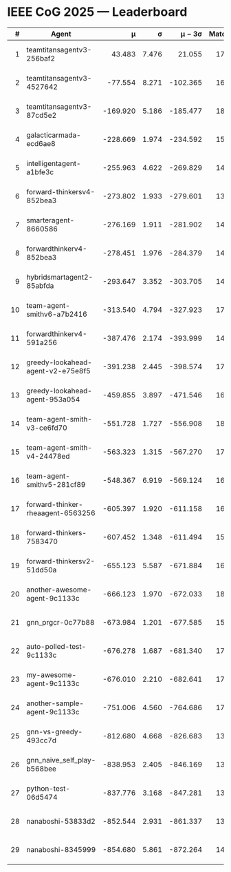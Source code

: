 # IEEE CoG 2025 — Leaderboard

| # | Agent | μ | σ | μ − 3σ | Matches | Updated |
|---:|---|---:|---:|---:|---:|---|
| 1 | teamtitansagentv3-256baf2 | 43.483 | 7.476 | 21.055 | 17316 | 2025-08-24 00:55 |
| 2 | teamtitansagentv3-4527642 | -77.554 | 8.271 | -102.365 | 16990 | 2025-08-24 00:55 |
| 3 | teamtitansagentv3-87cd5e2 | -169.920 | 5.186 | -185.477 | 18206 | 2025-08-24 00:55 |
| 4 | galacticarmada-ecd6ae8 | -228.669 | 1.974 | -234.592 | 15980 | 2025-08-24 00:55 |
| 5 | intelligentagent-a1bfe3c | -255.963 | 4.622 | -269.829 | 14576 | 2025-08-24 00:55 |
| 6 | forward-thinkersv4-852bea3 | -273.802 | 1.933 | -279.601 | 13909 | 2025-08-24 00:55 |
| 7 | smarteragent-8660586 | -276.169 | 1.911 | -281.902 | 14538 | 2025-08-24 00:55 |
| 8 | forwardthinkerv4-852bea3 | -278.451 | 1.976 | -284.379 | 14029 | 2025-08-24 00:55 |
| 9 | hybridsmartagent2-85abfda | -293.647 | 3.352 | -303.705 | 14566 | 2025-08-24 00:55 |
| 10 | team-agent-smithv6-a7b2416 | -313.540 | 4.794 | -327.923 | 17160 | 2025-08-24 00:55 |
| 11 | forwardthinkerv4-591a256 | -387.476 | 2.174 | -393.999 | 14238 | 2025-08-24 00:55 |
| 12 | greedy-lookahead-agent-v2-e75e8f5 | -391.238 | 2.445 | -398.574 | 17348 | 2025-08-24 00:55 |
| 13 | greedy-lookahead-agent-953a054 | -459.855 | 3.897 | -471.546 | 16068 | 2025-08-24 00:55 |
| 14 | team-agent-smith-v3-ce6fd70 | -551.728 | 1.727 | -556.908 | 18202 | 2025-08-24 00:55 |
| 15 | team-agent-smith-v4-24478ed | -563.323 | 1.315 | -567.270 | 17622 | 2025-08-24 00:55 |
| 16 | team-agent-smithv5-281cf89 | -548.367 | 6.919 | -569.124 | 16840 | 2025-08-24 00:55 |
| 17 | forward-thinker-rheaagent-6563256 | -605.397 | 1.920 | -611.158 | 16328 | 2025-08-24 00:55 |
| 18 | forward-thinkers-7583470 | -607.452 | 1.348 | -611.494 | 15820 | 2025-08-24 00:55 |
| 19 | forward-thinkersv2-51dd50a | -655.123 | 5.587 | -671.884 | 16508 | 2025-08-24 00:55 |
| 20 | another-awesome-agent-9c1133c | -666.123 | 1.970 | -672.033 | 18080 | 2025-08-24 00:55 |
| 21 | gnn_prgcr-0c77b88 | -673.984 | 1.201 | -677.585 | 15400 | 2025-08-24 00:55 |
| 22 | auto-polled-test-9c1133c | -676.278 | 1.687 | -681.340 | 17800 | 2025-08-24 00:55 |
| 23 | my-awesome-agent-9c1133c | -676.010 | 2.210 | -682.641 | 17140 | 2025-08-24 00:55 |
| 24 | another-sample-agent-9c1133c | -751.006 | 4.560 | -764.686 | 17300 | 2025-08-24 00:55 |
| 25 | gnn-vs-greedy-493cc7d | -812.680 | 4.668 | -826.683 | 13780 | 2025-08-24 00:55 |
| 26 | gnn_naive_self_play-b568bee | -838.953 | 2.405 | -846.169 | 13580 | 2025-08-24 00:55 |
| 27 | python-test-06d5474 | -837.776 | 3.168 | -847.281 | 13830 | 2025-08-24 00:55 |
| 28 | nanaboshi-53833d2 | -852.544 | 2.931 | -861.337 | 13300 | 2025-08-24 00:55 |
| 29 | nanaboshi-8345999 | -854.680 | 5.861 | -872.264 | 14250 | 2025-08-24 00:55 |
